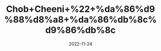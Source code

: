 ---
title: 'Chob+Cheeni+%22+%da%86%d9%88%d8%a8+%da%86%db%8c%d9%86%db%8c'
date: '2022-11-24' 
metatag: '' 
inventory: '0' 
draft: false 
# meta description 
shortDescripton: 'China+Root+%22+The+plant+is+known+to+exhibit+antiinflammatory+%2c+diuretic%2c+anti-diabetic%2c+anti-psoriatic+and+digestive+properties.'
description: 'Herbs+%d8%ac%da%91%db%8c+%d8%a8%d9%88%d9%b9%db%8c'
longdescription: ''
tags: ''
brand: ''
subCategory: ''
unit: '50 gm-Pk'
sellCount: '0'
featured: False
# product Price
price: '50.0'
# Product Short Description
shortDescription: 'China+Root+%22+The+plant+is+known+to+exhibit+antiinflammatory+%2c+diuretic%2c+anti-diabetic%2c+anti-psoriatic+and+digestive+properties.'
productID: '5281F9DC-9C24-ED11-9968-005056B3A416'
type: 'products'
category: 'Herbs+%d8%ac%da%91%db%8c+%d8%a8%d9%88%d9%b9%db%8c' 
thumnailproduct: 'https://eraconnect.blob.core.windows.net/product-images/aminsaddiquidawakhana/5281F9DC-9C24-ED11-9968-005056B3A416.webp' 
images:
  - image: 'https://eraconnect.blob.core.windows.net/product-images/aminsaddiquidawakhana/5281F9DC-9C24-ED11-9968-005056B3A416.webp'  
Variants:
---